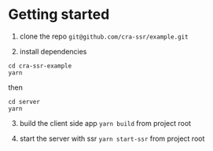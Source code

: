 # Getting started

1. clone the repo `git@github.com/cra-ssr/example.git`

2. install dependencies
```
cd cra-ssr-example
yarn
```
then
```
cd server
yarn
```

3. build the client side app `yarn build` from project root

4. start the server with ssr `yarn start-ssr` from project root
